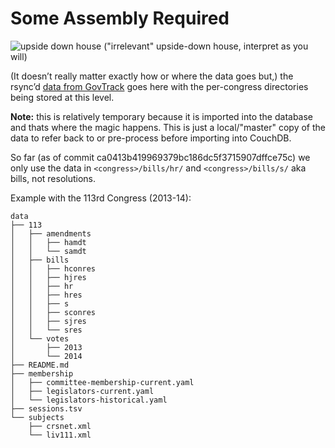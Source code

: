 # Some Assembly Required

![upside down house](http://i.imgur.com/8kG3g2S.jpg)
("irrelevant" upside-down house, interpret as you will)

(It doesn&rsquo;t really matter exactly how or where the data goes but,) the
rsync&rsquo;d [data from GovTrack](https://www.govtrack.us/developers/data) goes
here with the per-congress directories being stored at this level.

**Note:** this is relatively temporary because it is imported into the database
and thats where the magic happens. This is just a local/"master" copy of the
data to refer back to or pre-process before importing into CouchDB.

So far (as of commit ca0413b419969379bc186dc5f3715907dffce75c) we only use the
data in `<congress>/bills/hr/` and `<congress>/bills/s/` aka bills, not
resolutions.

Example with the 113rd Congress (2013-14):
```
data
├── 113
│   ├── amendments
│   │   ├── hamdt
│   │   └── samdt
│   ├── bills
│   │   ├── hconres
│   │   ├── hjres
│   │   ├── hr
│   │   ├── hres
│   │   ├── s
│   │   ├── sconres
│   │   ├── sjres
│   │   └── sres
│   └── votes
│       ├── 2013
│       └── 2014
├── README.md
├── membership
│   ├── committee-membership-current.yaml
│   ├── legislators-current.yaml
│   └── legislators-historical.yaml
├── sessions.tsv
└── subjects
    ├── crsnet.xml
    └── liv111.xml
```
